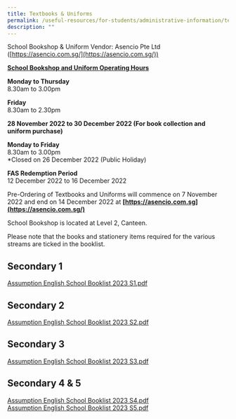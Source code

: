 ```yaml
---
title: Textbooks & Uniforms
permalink: /useful-resources/for-students/administrative-information/textbooks-n-uniforms/
description: ""
---
```

School Bookshop & Uniform Vendor: Asencio Pte Ltd ([https://asencio.com.sg/](https://asencio.com.sg/))

  
**[School Bookshop and Uniform Operating Hours](https://assumptionenglish-moe-edu-sg-admin.cwp.sg/useful-resources/for-parents/textbooks-n-uniform-sales)**

**Monday to Thursday** <br>
8.30am to 3.00pm

  

**Friday** <br>
8.30am to 2.30pm

  

**28 November 2022 to 30 December 2022 (For book collection and uniform purchase)**

**Monday to Friday** <br>
8.30am to 3.00pm <br>
\*Closed on 26 December 2022 (Public Holiday)

  

**FAS Redemption Period** <br>
12 December 2022 to 16 December 2022

  

Pre-Ordering of Textbooks and Uniforms will commence on 7 November 2022 and end on 14 December 2022 at **[https://asencio.com.sg](https://asencio.com.sg/)**

  

School Bookshop is located at Level 2, Canteen.

  

Please note that the books and stationery items required for the various streams are ticked in the booklist.  

Secondary 1
-----------

[Assumption English School Booklist 2023 S1.pdf](/files/Assumption%20English%20School%20Booklist%202023%20S1%20.pdf)

Secondary 2
-----------

[Assumption English School Booklist 2023 S2.pdf](/files/Assumption%20English%20School%20Booklist%202023%20S2%20.pdf)

Secondary 3
-----------

[Assumption English School Booklist 2023 S3.pdf](/files/Assumption%20English%20School%20Booklist%202023%20S3%20.pdf)

Secondary 4 & 5
---------------

[Assumption English School Booklist 2023 S4.pdf](/files/Assumption%20English%20School%20Booklist%202023%20S4%20.pdf) <br>
[Assumption English School Booklist 2023 S5.pdf](/files/Assumption%20English%20School%20Booklist%202023%20S5%20.pdf)